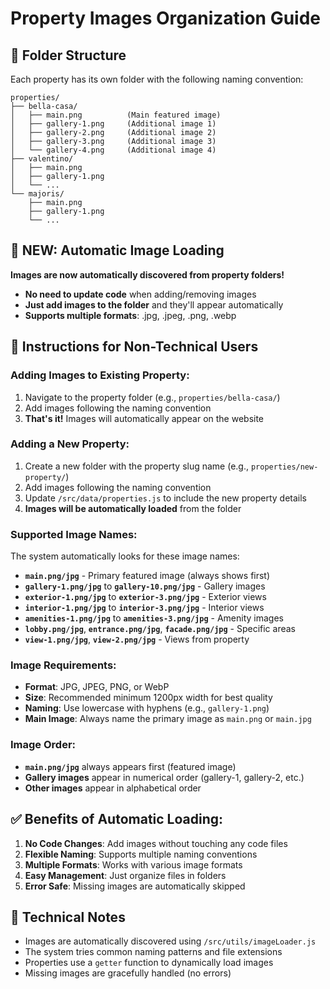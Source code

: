 # Property Images Organization Guide

## 📁 Folder Structure

Each property has its own folder with the following naming convention:

```
properties/
├── bella-casa/
│   ├── main.png          (Main featured image)
│   ├── gallery-1.png     (Additional image 1)
│   ├── gallery-2.png     (Additional image 2)
│   ├── gallery-3.png     (Additional image 3)
│   └── gallery-4.png     (Additional image 4)
├── valentino/
│   ├── main.png
│   ├── gallery-1.png
│   └── ...
└── majoris/
    ├── main.png
    ├── gallery-1.png
    └── ...
```

## 🚀 **NEW: Automatic Image Loading**

**Images are now automatically discovered from property folders!**

- **No need to update code** when adding/removing images
- **Just add images to the folder** and they'll appear automatically
- **Supports multiple formats**: .jpg, .jpeg, .png, .webp

## 📝 Instructions for Non-Technical Users

### Adding Images to Existing Property:

1. Navigate to the property folder (e.g., `properties/bella-casa/`)
2. Add images following the naming convention
3. **That's it!** Images will automatically appear on the website

### Adding a New Property:

1. Create a new folder with the property slug name (e.g., `properties/new-property/`)
2. Add images following the naming convention
3. Update `/src/data/properties.js` to include the new property details
4. **Images will be automatically loaded** from the folder

### Supported Image Names:

The system automatically looks for these image names:

- **`main.png/jpg`** - Primary featured image (always shows first)
- **`gallery-1.png/jpg`** to **`gallery-10.png/jpg`** - Gallery images
- **`exterior-1.png/jpg`** to **`exterior-3.png/jpg`** - Exterior views
- **`interior-1.png/jpg`** to **`interior-3.png/jpg`** - Interior views
- **`amenities-1.png/jpg`** to **`amenities-3.png/jpg`** - Amenity images
- **`lobby.png/jpg`**, **`entrance.png/jpg`**, **`facade.png/jpg`** - Specific areas
- **`view-1.png/jpg`**, **`view-2.png/jpg`** - Views from property

### Image Requirements:

- **Format**: JPG, JPEG, PNG, or WebP
- **Size**: Recommended minimum 1200px width for best quality
- **Naming**: Use lowercase with hyphens (e.g., `gallery-1.png`)
- **Main Image**: Always name the primary image as `main.png` or `main.jpg`

### Image Order:

- **`main.png/jpg`** always appears first (featured image)
- **Gallery images** appear in numerical order (gallery-1, gallery-2, etc.)
- **Other images** appear in alphabetical order

## ✅ Benefits of Automatic Loading:

1. **No Code Changes**: Add images without touching any code files
2. **Flexible Naming**: Supports multiple naming conventions
3. **Multiple Formats**: Works with various image formats
4. **Easy Management**: Just organize files in folders
5. **Error Safe**: Missing images are automatically skipped

## 🔧 Technical Notes

- Images are automatically discovered using `/src/utils/imageLoader.js`
- The system tries common naming patterns and file extensions
- Properties use a `getter` function to dynamically load images
- Missing images are gracefully handled (no errors)
